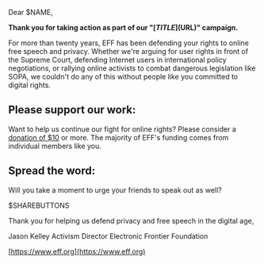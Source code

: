 Dear $NAME,

**Thank you for taking action as part of our "[$TITLE]($URL)" campaign.**

For more than twenty years, EFF has been defending your rights to online free speech and privacy. Whether we're arguing for user rights in front of the Supreme Court, defending Internet users in international policy negotiations, or rallying online activists to combat dangerous legislation like SOPA, we couldn't do any of this without people like you committed to digital rights.

## Please support our work:

Want to help us continue our fight for online rights? Please consider a [donation of $10](https://supporters.eff.org/donate/thanks-supporting-our-fight-free-and-open-internet) or more. The majority of EFF's funding comes from individual members like you.

## Spread the word:

Will you take a moment to urge your friends to speak out as well?

$SHAREBUTTONS

Thank you for helping us defend privacy and free speech in the digital age,

Jason Kelley
Activism Director
Electronic Frontier Foundation

[https://www.eff.org](https://www.eff.org)
